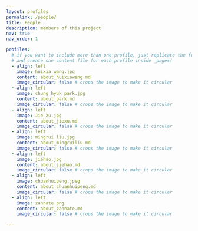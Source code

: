 ```yaml
---
layout: profiles
permalink: /people/
title: People
description: members of this project
nav: true
nav_order: 1

profiles:
  # if you want to include more than one profile, just replicate the following block
  # and create one content file for each profile inside _pages/
  - align: left
    image: huixia wang.jpg
    content: about_huixiawang.md
    image_circular: false # crops the image to make it circular
  - align: left
    image: chung hyuk park.jpg
    content: about_park.md
    image_circular: false # crops the image to make it circular
  - align: left
    image: Jie Xu.jpg
    content: about_jiexu.md
    image_circular: false # crops the image to make it circular
  - align: left
    image: mingrui liu.jpg
    content: about_mingruiliu.md
    image_circular: false # crops the image to make it circular
  - align: left
    image: jiehao.jpg
    content: about_jiehao.md
    image_circular: false # crops the image to make it circular
  - align: left
    image: chuanhuipeng.jpeg
    content: about_chuanhuipeng.md
    image_circular: false # crops the image to make it circular
  - align: left
    image: zannate.png
    content: about_zannate.md
    image_circular: false # crops the image to make it circular

---
```

